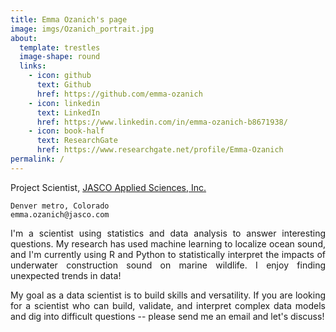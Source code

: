 ```yaml
---
title: Emma Ozanich's page
image: imgs/Ozanich_portrait.jpg
about:
  template: trestles
  image-shape: round
  links:
    - icon: github
      text: Github
      href: https://github.com/emma-ozanich
    - icon: linkedin
      text: LinkedIn
      href: https://www.linkedin.com/in/emma-ozanich-b8671938/
    - icon: book-half
      text: ResearchGate
      href: https://www.researchgate.net/profile/Emma-Ozanich
permalink: /
---
```

Project Scientist, <a href='https://www.jasco.com'>JASCO Applied Sciences, Inc.</a>
    
	Denver metro, Colorado
	emma.ozanich@jasco.com

<div align="justify">
I'm a scientist using statistics and data analysis to answer interesting questions. 
My research has used machine learning to localize ocean sound, and I'm currently using R and Python to statistically interpret the impacts of underwater construction sound on marine wildlife.
I enjoy finding unexpected trends in data!

My goal as a data scientist is to build skills and versatility.
If you are looking for a scientist who can build, validate, and interpret complex data models and dig into difficult questions -- please send me an email and let's discuss!
</div>